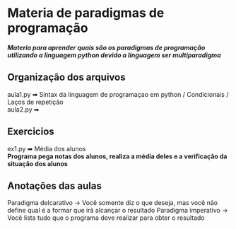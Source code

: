# Materia de paradigmas de programação

***Materia para aprender quais são os paradigmas de programação utilizando a linguagem python devido a linguagem ser multiparadigma***

## Organização dos arquivos

aula1.py ➡ Sintax da linguagem de programaçao em python / Condicionais / Laços de repetição <br>
aula2.py ➡ <br>


## Exercicios
ex1.py ➡ Média dos alunos <br>
**Programa pega notas dos alunos, realiza a média deles e a verificação da situação dos alunos**

## Anotações das aulas

Paradigma delcarativo -> Você somente diz o que deseja, mas você não define qual é a formar que irá alcançar o resultado
Paradigma imperativo -> Você lista tudo que o programa deve realizar para obter o resultado
